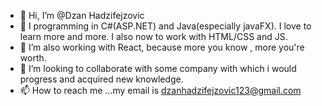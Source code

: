 - 👋 Hi, I’m @Dzan Hadzifejzovic
- 👀 I programming in C#(ASP.NET) and Java(especially javaFX). I love to learn more and more. I also now to work with HTML/CSS and JS. 
- 🌱 I’m also working with React, because more you know , more you're worth.
- 💞️ I’m looking to collaborate with some company with which i would progress and acquired new knowledge.
- 📫 How to reach me ...my email is dzanhadzifejzovic123@gmail.com

<!---
DzanHadzifejzovic/DzanHadzifejzovic is a ✨ special ✨ repository because its `README.md` (this file) appears on your GitHub profile.
You can click the Preview link to take a look at your changes.
--->
